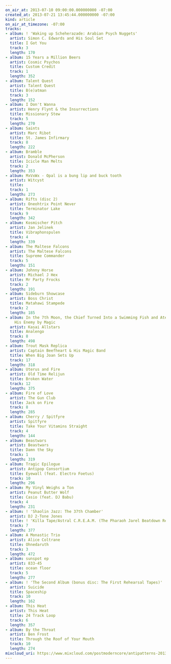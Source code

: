 ```yaml
---
on_air_at: 2013-07-10 09:00:00.000000000 -07:00
created_at: 2013-07-21 13:45:44.000000000 -07:00
kind: article
on_air_at_timezone: -07:00
tracks:
- album: ! 'Waking up Scheherazade: Arabian Psych Nuggets'
  artist: Simon C. Edwards and His Soul Set
  title: I Got You
  track: 3
  length: 170
- album: 15 Years a Million Beers
  artist: Cosmic Psychos
  title: Custom Credit
  track: 1
  length: 352
- album: Talent Quest
  artist: Talent Quest
  title: B(e)atman
  track: 3
  length: 152
- album: I Don't Wanna
  artist: Henry Flynt & the Insurrections
  title: Missionary Stew
  track: 5
  length: 270
- album: Saints
  artist: Marc Ribot
  title: St. James Infirmary
  track: 8
  length: 222
- album: Bramble
  artist: Donald McPherson
  title: Icicle Man Melts
  track: 2
  length: 353
- album: MxVxWx - Opal is a bung lip and buck tooth
  artist: Witcyst
  title: 
  track: 1
  length: 273
- album: Rifts (disc 2)
  artist: Oneohtrix Point Never
  title: Terminator Lake
  track: 9
  length: 342
- album: Kosmischer Pitch
  artist: Jan Jelinek
  title: Vibraphonspulen
  track: 4
  length: 339
- album: The Maltese Falcons
  artist: The Maltese Falcons
  title: Supreme Commander
  track: 5
  length: 151
- album: Johnny Horse
  artist: Michael J Hex
  title: Mr Party Frocks
  track: 2
  length: 191
- album: Sideburn Showcase
  artist: Boss Christ
  title: Matahawi Stampede
  track: 2
  length: 185
- album: In the 7th Moon, the Chief Turned Into a Swimming Fish and Ate the Head of
    His Enemy by Magic
  artist: Kasai Allstars
  title: Analengo
  track: 8
  length: 498
- album: Trout Mask Replica
  artist: Captain Beefheart & His Magic Band
  title: When Big Joan Sets Up
  track: 17
  length: 318
- album: Uterus and Fire
  artist: Old Time Relijun
  title: Broken Water
  track: 12
  length: 375
- album: Fire of Love
  artist: The Gun Club
  title: Jack on Fire
  track: 8
  length: 285
- album: Cherry / Spitfyre
  artist: Spitfyre
  title: Take Your Vitamins Straight
  track: 4
  length: 144
- album: Beastwars
  artist: Beastwars
  title: Damn the Sky
  track: 1
  length: 319
- album: Tragic Epilogue
  artist: Antipop Consortium
  title: Eyewall (feat. Electro Foetus)
  track: 10
  length: 296
- album: My Vinyl Weighs a Ton
  artist: Peanut Butter Wolf
  title: Casio (feat. DJ Babu)
  track: 4
  length: 231
- album: ! 'Shaolin Jazz: The 37th Chamber'
  artist: DJ 2-Tone Jones
  title: ! 'Killa Tape/Astral C.R.E.A.M. (The Pharaoh Jarel Beatdown Remix) '
  track: 7
  length: 377
- album: A Monastic Trio
  artist: Alice Coltrane
  title: Ohnedaruth
  track: 3
  length: 472
- album: sunspot ep
  artist: 833-45
  title: ocean floor
  track: 5
  length: 277
- album: ! 'The Second Album (bonus disc: The First Rehearsal Tapes)'
  artist: Suicide
  title: Spaceship
  track: 10
  length: 162
- album: This Heat
  artist: This Heat
  title: 24 Track Loop
  track: 6
  length: 357
- album: By the Throat
  artist: Ben Frost
  title: Through the Roof of Your Mouth
  track: 10
  length: 274
mixcloud_uri: https://www.mixcloud.com/postmoderncore/antipatterns-2013-07-10/
---
```

